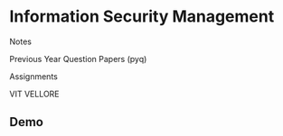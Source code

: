 # Information Security Management

Notes 

Previous Year Question Papers (pyq) 

Assignments

VIT VELLORE 





## Demo



